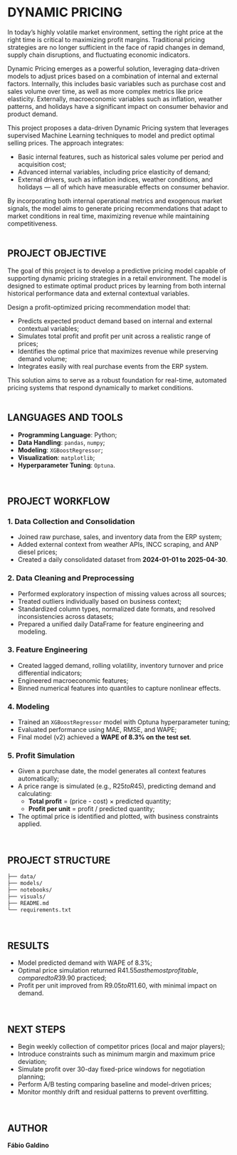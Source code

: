 # **DYNAMIC PRICING**

In today’s highly volatile market environment, setting the right price at the right time is critical to maximizing profit margins. Traditional pricing strategies are no longer sufficient in the face of rapid changes in demand, supply chain disruptions, and fluctuating economic indicators.

Dynamic Pricing emerges as a powerful solution, leveraging data-driven models to adjust prices based on a combination of internal and external factors. Internally, this includes basic variables such as purchase cost and sales volume over time, as well as more complex metrics like price elasticity. Externally, macroeconomic variables such as inflation, weather patterns, and holidays have a significant impact on consumer behavior and product demand.

This project proposes a data-driven Dynamic Pricing system that leverages supervised Machine Learning techniques to model and predict optimal selling prices. The approach integrates:
- Basic internal features, such as historical sales volume per period and acquisition cost;
- Advanced internal variables, including price elasticity of demand;
- External drivers, such as inflation indices, weather conditions, and holidays — all of which have measurable effects on consumer behavior.

By incorporating both internal operational metrics and exogenous market signals, the model aims to generate pricing recommendations that adapt to market conditions in real time, maximizing revenue while maintaining competitiveness.
<br>
<br>

## **PROJECT OBJECTIVE**

The goal of this project is to develop a predictive pricing model capable of supporting dynamic pricing strategies in a retail environment. The model is designed to estimate optimal product prices by learning from both internal historical performance data and external contextual variables.

Design a profit-optimized pricing recommendation model that:
- Predicts expected product demand based on internal and external contextual variables;
- Simulates total profit and profit per unit across a realistic range of prices;
- Identifies the optimal price that maximizes revenue while preserving demand volume;
- Integrates easily with real purchase events from the ERP system.

This solution aims to serve as a robust foundation for real-time, automated pricing systems that respond dynamically to market conditions.
<br>
<br>

## **LANGUAGES AND TOOLS**

- **Programming Language**: Python;
- **Data Handling**: `pandas`, `numpy`;
- **Modeling**: `XGBoostRegressor`;
- **Visualization**: `matplotlib`;
- **Hyperparameter Tuning**: `Optuna`.
<br>

## **PROJECT WORKFLOW**

### 1. Data Collection and Consolidation
- Joined raw purchase, sales, and inventory data from the ERP system;
- Added external context from weather APIs, INCC scraping, and ANP diesel prices;
- Created a daily consolidated dataset from **2024-01-01 to 2025-04-30**.

### 2. Data Cleaning and Preprocessing
- Performed exploratory inspection of missing values across all sources;
- Treated outliers individually based on business context;
- Standardized column types, normalized date formats, and resolved inconsistencies across datasets;
- Prepared a unified daily DataFrame for feature engineering and modeling.

### 3. Feature Engineering
- Created lagged demand, rolling volatility, inventory turnover and price differential indicators;
- Engineered macroeconomic features;
- Binned numerical features into quantiles to capture nonlinear effects.

### 4. Modeling
- Trained an `XGBoostRegressor` model with Optuna hyperparameter tuning;
- Evaluated performance using MAE, RMSE, and WAPE;
- Final model (v2) achieved a **WAPE of 8.3% on the test set**.

### 5. Profit Simulation
- Given a purchase date, the model generates all context features automatically;
- A price range is simulated (e.g., R$25 to R$45), predicting demand and calculating:
  - **Total profit** = (price - cost) × predicted quantity;
  - **Profit per unit** = profit / predicted quantity;
- The optimal price is identified and plotted, with business constraints applied.
<br>

## **PROJECT STRUCTURE**

```bash
├── data/                 
├── models/
├── notebooks/    
├── visuals/       
├── README.md
└── requirements.txt
```
<br>

## **RESULTS**

- Model predicted demand with WAPE of 8.3%;
- Optimal price simulation returned R$41.55 as the most profitable, compared to R$39.90 practiced;
- Profit per unit improved from R$9.05 to R$11.60, with minimal impact on demand.
<br>

## **NEXT STEPS**

- Begin weekly collection of competitor prices (local and major players);
- Introduce constraints such as minimum margin and maximum price deviation;
- Simulate profit over 30-day fixed-price windows for negotiation planning;
- Perform A/B testing comparing baseline and model-driven prices;
- Monitor monthly drift and residual patterns to prevent overfitting.
<br>

## **AUTHOR**

**Fábio Galdino**